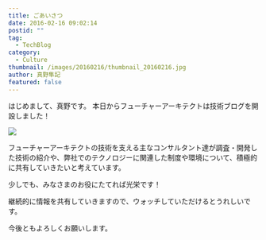 ```yaml
---
title: ごあいさつ
date: 2016-02-16 09:02:14
postid: ""
tag:
  - TechBlog
category:
  - Culture
thumbnail: /images/20160216/thumbnail_20160216.jpg
author: 真野隼記
featured: false
---
```

はじめまして、真野です。
本日からフューチャーアーキテクトは技術ブログを開設しました！
<!-- more -->

<img src="/images/20160216/photo_20160216_01.jpg" loading="lazy">

フューチャーアーキテクトの技術を支える主なコンサルタント達が調査・開発した技術の紹介や、弊社でのテクノロジーに関連した制度や環境について、積極的に共有していきたいと考えています。

少しでも、みなさまのお役にたてれば光栄です！

継続的に情報を共有していきますので、ウォッチしていただけるとうれしいです。

今後ともよろしくお願いします。
